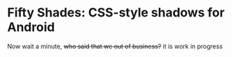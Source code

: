 # Fifty Shades: CSS-style shadows for Android

Now wait a minute, ~~who said that we out of business?~~ it is work in progress
